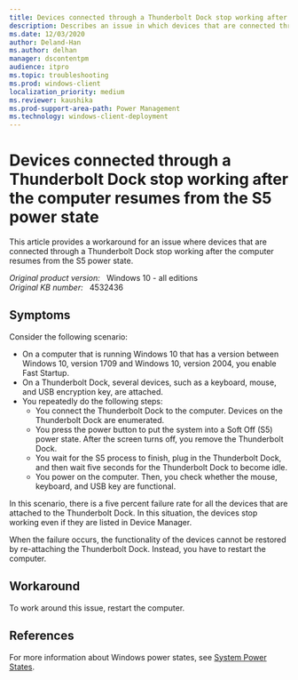 ```yaml
---
title: Devices connected through a Thunderbolt Dock stop working after the computer resumes from the S5 power state
description: Describes an issue in which devices that are connected through a Thunderbolt Dock stop working after the computer resumes from the S5 power state. Provides a workaround.
ms.date: 12/03/2020
author: Deland-Han
ms.author: delhan
manager: dscontentpm
audience: itpro
ms.topic: troubleshooting
ms.prod: windows-client
localization_priority: medium
ms.reviewer: kaushika
ms.prod-support-area-path: Power Management
ms.technology: windows-client-deployment
---
```

# Devices connected through a Thunderbolt Dock stop working after the computer resumes from the S5 power state

This article provides a workaround for an issue where devices that are connected through a Thunderbolt Dock stop working after the computer resumes from the S5 power state.

_Original product version:_ &nbsp; Windows 10 - all editions  
_Original KB number:_ &nbsp; 4532436

## Symptoms

Consider the following scenario:

- On a computer that is running Windows 10 that has a version between Windows 10, version 1709 and Windows 10, version 2004, you enable Fast Startup.
- On a Thunderbolt Dock, several devices, such as a keyboard, mouse, and USB encryption key, are attached.
- You repeatedly do the following steps:
  - You connect the Thunderbolt Dock to the computer. Devices on the Thunderbolt Dock are enumerated.
  - You press the power button to put the system into a Soft Off (S5) power state. After the screen turns off, you remove the Thunderbolt Dock.
  - You wait for the S5 process to finish, plug in the Thunderbolt Dock, and then wait five seconds for the Thunderbolt Dock to become idle.
  - You power on the computer. Then, you check whether the mouse, keyboard, and USB key are functional.

In this scenario, there is a five percent failure rate for all the devices that are attached to the Thunderbolt Dock. In this situation, the devices stop working even if they are listed in Device Manager.

When the failure occurs, the functionality of the devices cannot be restored by re-attaching the Thunderbolt Dock. Instead, you have to restart the computer.

## Workaround

To work around this issue, restart the computer.

## References

For more information about Windows power states, see [System Power States](/windows/win32/power/system-power-states).
